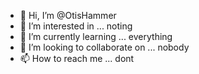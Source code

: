 - 👋 Hi, I’m @OtisHammer
- 👀 I’m interested in ... noting
- 🌱 I’m currently learning ... everything
- 💞️ I’m looking to collaborate on ... nobody
- 📫 How to reach me ... dont

<!---
OtisHammer/OtisHammer is a ✨ special ✨ repository because its `README.md` (this file) appears on your GitHub profile.
You can click the Preview link to take a look at your changes.
--->
